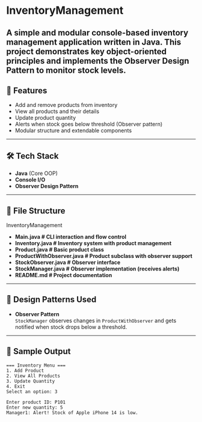 # InventoryManagement
A simple and modular console-based inventory management application written in Java.   This project demonstrates key object-oriented principles and implements the **Observer Design Pattern** to monitor stock levels.
---

## 🚀 Features

- Add and remove products from inventory
- View all products and their details
- Update product quantity
- Alerts when stock goes below threshold (Observer pattern)
- Modular structure and extendable components

---

## 🛠 Tech Stack

- **Java** (Core OOP)
- **Console I/O**
- **Observer Design Pattern**

---

## 📁 File Structure
InventoryManagement
- **Main.java # CLI interaction and flow control**
- **Inventory.java # Inventory system with product management**
- **Product.java # Basic product class**
- **ProductWithObserver.java # Product subclass with observer support**
- **StockObserver.java # Observer interface**
- **StockManager.java # Observer implementation (receives alerts)**
- **README.md # Project documentation**

---

## 🧩 Design Patterns Used

- **Observer Pattern**  
  `StockManager` observes changes in `ProductWithObserver` and gets notified when stock drops below a threshold.

---

## 🧪 Sample Output

```text
=== Inventory Menu ===
1. Add Product
2. View All Products
3. Update Quantity
4. Exit
Select an option: 3

Enter product ID: P101
Enter new quantity: 5
Manager1: Alert! Stock of Apple iPhone 14 is low.
